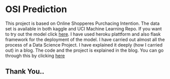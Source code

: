# OSI Prediction

This project is based on Online Shopperes Purchacing Intention. The data set is available in both kaggle and UCI Machine Learning Repo. If you want to try out the model click [here](https://onlineshopperitention.herokuapp.com/). I have used heroku plattform and also flask framework for the deployment of the model.  I have carried out almost all the process of a Data Science Project. I have explained it deeply (how I carried out) in a blog. The code and the project is explained in the blog. You can go through this by clicking [here](https://medium.com/@navaneethsharma2310oct/online-shoppers-intention-728076317d8f)

## Thank You..
